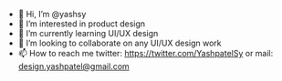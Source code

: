 - 👋 Hi, I’m @yashsy
- 👀 I’m interested in product design
- 🌱 I’m currently learning UI/UX design
- 💞️ I’m looking to collaborate on any UI/UX design work
- 📫 How to reach me twitter: https://twitter.com/YashpatelSy or mail: design.yashpatel@gmail.com

<!---
yashsy/yashsy is a ✨ special ✨ repository because its `README.md` (this file) appears on your GitHub profile.
You can click the Preview link to take a look at your changes.
--->
